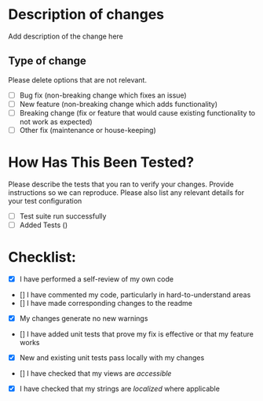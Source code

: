 # Description of changes
Add description of the change here

## Type of change

Please delete options that are not relevant.

- [ ] Bug fix (non-breaking change which fixes an issue)
- [ ] New feature (non-breaking change which adds functionality)
- [ ] Breaking change (fix or feature that would cause existing functionality to not work as expected)
- [ ] Other fix (maintenance or house-keeping)

# How Has This Been Tested?

Please describe the tests that you ran to verify your changes. Provide instructions so we can reproduce. Please also list any relevant details for your test configuration

- [ ] Test suite run successfully
- [ ] Added Tests ()

# Checklist:

- [x] I have performed a self-review of my own code
- [] I have commented my code, particularly in hard-to-understand areas
- [] I have made corresponding changes to the readme
- [x] My changes generate no new warnings
- [] I have added unit tests that prove my fix is effective or that my feature works
- [x] New and existing unit tests pass locally with my changes
- [] I have checked that my views are *accessible*
- [x] I have checked that my strings are *localized* where applicable